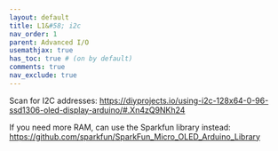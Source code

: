 ```yaml
---
layout: default
title: L1&#58; i2c
nav_order: 1
parent: Advanced I/O
usemathjax: true
has_toc: true # (on by default)
comments: true
nav_exclude: true
---
```


Scan for I2C addresses:
https://diyprojects.io/using-i2c-128x64-0-96-ssd1306-oled-display-arduino/#.Xn4zQ9NKh24

If you need more RAM, can use the Sparkfun library instead:
https://github.com/sparkfun/SparkFun_Micro_OLED_Arduino_Library